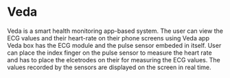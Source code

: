 # Veda
Veda is a smart health monitoring app-based system. The user can view the ECG values and their heart-rate on their phone screens using Veda app
Veda box has the ECG module and the pulse sensor embeded in itself. User can place the index finger on the pulse sensor to measure the heart rate
and has to place the elcetrodes on their for measuring the ECG values. The values recorded by the sensors are displayed on the screen in real time.
